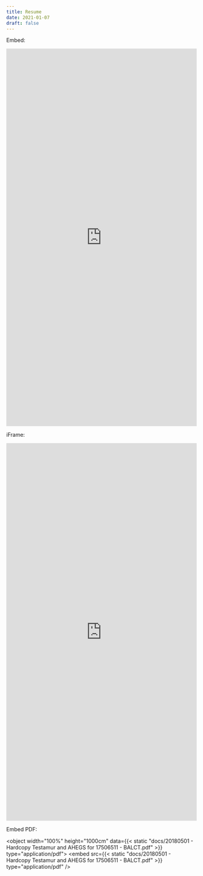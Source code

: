 ```yaml
---
title: Resume
date: 2021-01-07
draft: false
---
```


Embed:

<p><embed width="100%" height="1000cm" frameborder="0" src="https://app.enhancv.com/share/e2370d80?utm_medium=growth&utm_campaign=share-resume&utm_source=dynamic"></p>

iFrame:

<p><iframe src="https://app.enhancv.com/share/e2370d80?utm_medium=growth&utm_campaign=share-resume&utm_source=dynamic" width="100%" height="1000cm" frameborder="0"></iframe></p>

Embed PDF:

<object width="100%" height="1000cm" data={{< static "docs/20180501 - Hardcopy Testamur and AHEGS for 17506511 - BALCT.pdf" >}} type="application/pdf">
    <embed src={{< static "docs/20180501 - Hardcopy Testamur and AHEGS for 17506511 - BALCT.pdf" >}} type="application/pdf" />
</object>


